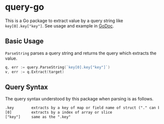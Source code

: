 # query-go

This is a Go package to extract value by a query string like `key[0].key["key"]`.
See usage and example in [GoDoc](https://godoc.org/github.com/zoncoen/query-go).

## Basic Usage

`ParseString` parses a query string and returns the query which extracts the value.

```go
q, err := query.ParseString(`key[0].key["key"]`)
v, err := q.Extract(target)
```

## Query Syntax

The query syntax understood by this package when parsing is as follows.

```txt
.key        extracts by a key of map or field name of struct ("." can be omitted if the head of query)
[0]         extracts by a index of array or slice
["key"]     same as the ".key"
```

